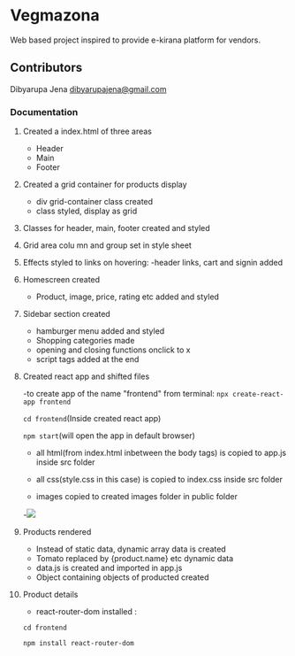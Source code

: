 
# Vegmazona #
Web based project inspired to provide e-kirana platform for vendors.




## Contributors ##

Dibyarupa Jena <dibyarupajena@gmail.com>


### Documentation ###

1. Created a index.html of three areas

    - Header
    - Main
    - Footer


2. Created a grid container for products display

    - div grid-container class created
    - class styled, display as grid


3. Classes for header, main, footer created and styled


4. Grid area colu
mn and group set in style sheet

5. Effects styled to links on hovering:
    -header links, cart and signin added


6. Homescreen created

    - Product, image, price, rating etc added and styled


7. Sidebar section created

    - hamburger menu added and styled
    - Shopping categories made
    - opening and closing functions onclick to x
    - script tags added at the end


8. Created react app and shifted files

    -to create app of the name "frontend" from terminal:
    ``` npx create-react-app frontend ```
    
    ```cd frontend```(Inside created react app)

    ```npm start```(will open the app in default browser)

    - all html(from index.html inbetween the body tags) is copied to app.js inside src folder

    - all css(style.css in this case) is copied to index.css inside src folder

    - images copied to created images folder in public folder

    -<img src="./public/images/8th.png">

9. Products rendered

    - Instead of static data, dynamic array data is created
    - Tomato replaced by {product.name} etc dynamic data
    - data.js is created and imported in app.js
    - Object containing objects of producted created

10. Product details 

    - react-router-dom installed : 
    
    ```cd frontend ```
    
    ```npm install react-router-dom  ```